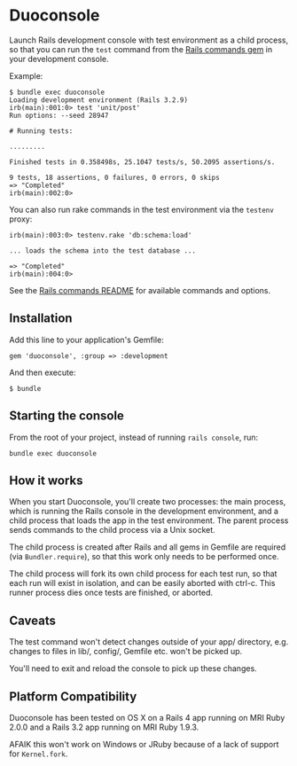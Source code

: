 Duoconsole
==========

Launch Rails development console with test environment as a child process, so that you can run the `test` command from the [Rails commands gem](https://github.com/rails/commands) in your development console.

Example:

    $ bundle exec duoconsole
    Loading development environment (Rails 3.2.9)
    irb(main):001:0> test 'unit/post'
    Run options: --seed 28947

    # Running tests:

    .........

    Finished tests in 0.358498s, 25.1047 tests/s, 50.2095 assertions/s.

    9 tests, 18 assertions, 0 failures, 0 errors, 0 skips
    => "Completed"
    irb(main):002:0>


You can also run rake commands in the test environment via the `testenv` proxy:

    irb(main):003:0> testenv.rake 'db:schema:load'

    ... loads the schema into the test database ...

    => "Completed"
    irb(main):004:0>

See the [Rails commands README](https://github.com/rails/commands/blob/master/README.md) for available commands and options.


Installation
------------

Add this line to your application's Gemfile:

    gem 'duoconsole', :group => :development

And then execute:

    $ bundle


Starting the console
--------------------
From the root of your project, instead of running `rails console`, run:

    bundle exec duoconsole


How it works
------------

When you start Duoconsole, you'll create two processes: the main process, which is running the Rails console in the development environment, and a child process that loads the app in the test environment. The parent process sends commands to the child process via a Unix socket.

The child process is created after Rails and all gems in Gemfile are required (via `Bundler.require`), so that this work only needs to be performed once.

The child process will fork its own child process for each test run, so that each run will exist in isolation, and can be easily aborted with ctrl-c. This runner process dies once tests are finished, or aborted.


Caveats
-------
The test command won't detect changes outside of your app/ directory, e.g. changes to files in lib/, config/, Gemfile etc. won't be picked up.

You'll need to exit and reload the console to pick up these changes.


Platform Compatibility
----------------------
Duoconsole has been tested on OS X on a Rails 4 app running on MRI Ruby 2.0.0 and a Rails 3.2 app running on MRI Ruby 1.9.3.

AFAIK this won't work on Windows or JRuby because of a lack of support for `Kernel.fork`.

